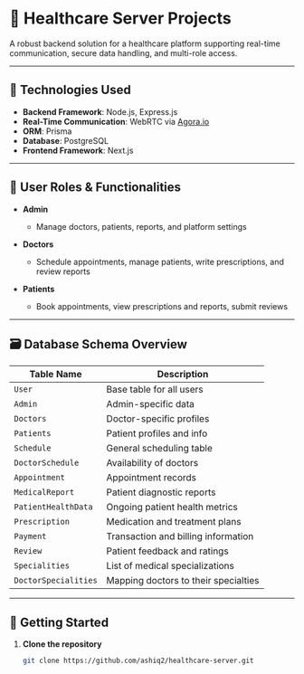 # 🏥 Healthcare Server Projects

A robust backend solution for a healthcare platform supporting real-time communication, secure data handling, and multi-role access.

---

## 🔧 Technologies Used

- **Backend Framework**: Node.js, Express.js  
- **Real-Time Communication**: WebRTC via [Agora.io](https://www.agora.io/)  
- **ORM**: Prisma  
- **Database**: PostgreSQL  
- **Frontend Framework**: Next.js  

---

## 👥 User Roles & Functionalities

- **Admin**  
  - Manage doctors, patients, reports, and platform settings

- **Doctors**  
  - Schedule appointments, manage patients, write prescriptions, and review reports

- **Patients**  
  - Book appointments, view prescriptions and reports, submit reviews

---

## 🗃️ Database Schema Overview

| Table Name             | Description                           |
|------------------------|---------------------------------------|
| `User`                 | Base table for all users              |
| `Admin`                | Admin-specific data                   |
| `Doctors`              | Doctor-specific profiles              |
| `Patients`             | Patient profiles and info             |
| `Schedule`             | General scheduling table              |
| `DoctorSchedule`       | Availability of doctors               |
| `Appointment`          | Appointment records                   |
| `MedicalReport`        | Patient diagnostic reports            |
| `PatientHealthData`    | Ongoing patient health metrics        |
| `Prescription`         | Medication and treatment plans        |
| `Payment`              | Transaction and billing information   |
| `Review`               | Patient feedback and ratings          |
| `Specialities`         | List of medical specializations       |
| `DoctorSpecialities`   | Mapping doctors to their specialties  |

---

## 🚀 Getting Started

1. **Clone the repository**
   ```bash
   git clone https://github.com/ashiq2/healthcare-server.git
